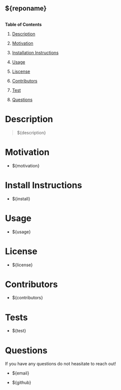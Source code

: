 ## ${reponame}


![]()

**Table of Contents**

1. [Description](#descript)

2. [Motivation](#motivation)

3. [Installation Instructions](#installation-instructions)

4. [Usage](#usage)

5. [Liscense](#license)

6. [Contributors](#contributors)

7. [Test](#tests)

8. [Questions](#questions)

# Description

> ${description}

# Motivation

* ${motivation}

# Install Instructions

* ${install}

# Usage

* ${usage}

# License

* ${license}

# Contributors

* ${contributors}

# Tests

* ${test}

# Questions

If you have any questions do not heasitate to reach out!

* ${email}

* ${github}
